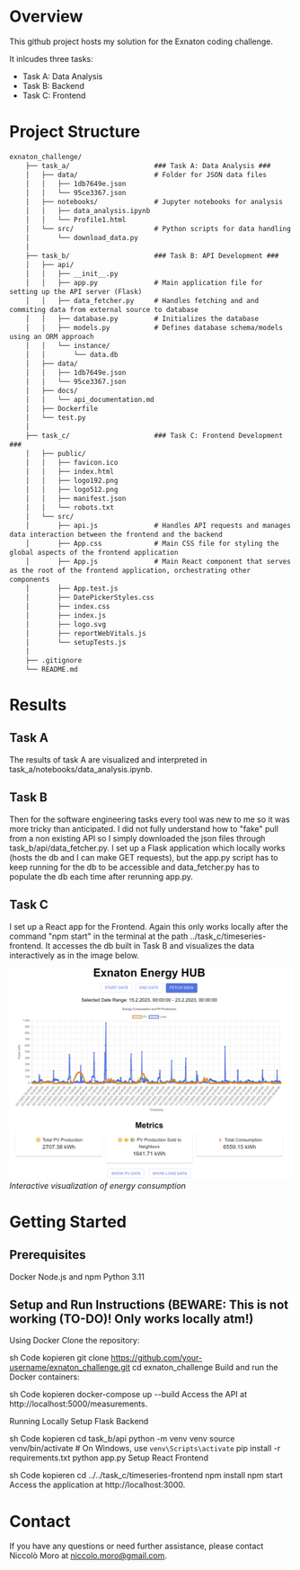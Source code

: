 


# Overview

This github project hosts my solution for the Exnaton coding challenge.

It inlcudes three tasks: 
- Task A: Data Analysis
- Task B: Backend
- Task C: Frontend

# Project Structure
```
exnaton_challenge/
    ├── task_a/                     ### Task A: Data Analysis ###
    │   ├── data/                   # Folder for JSON data files
    │   │   ├── 1db7649e.json
    │   │   └── 95ce3367.json
    │   ├── notebooks/              # Jupyter notebooks for analysis
    │   │   ├── data_analysis.ipynb 
    │   │   └── Profile1.html    
    │   └── src/                    # Python scripts for data handling
    │       └── download_data.py
    │
    ├── task_b/                     ### Task B: API Development ###
    │   ├── api/
    │   │   ├── __init__.py         
    │   │   ├── app.py              # Main application file for setting up the API server (Flask)
    │   │   ├── data_fetcher.py     # Handles fetching and and commiting data from external source to database
    │   │   ├── database.py         # Initializes the database
    │   │   ├── models.py           # Defines database schema/models using an ORM approach
    │   │   └── instance/
    │   │       └── data.db
    │   ├── data/
    │   │   ├── 1db7649e.json
    │   │   └── 95ce3367.json
    │   ├── docs/
    │   │   └── api_documentation.md
    │   ├── Dockerfile
    │   └── test.py
    │
    ├── task_c/                     ### Task C: Frontend Development ###
    │   ├── public/
    │   │   ├── favicon.ico
    │   │   ├── index.html
    │   │   ├── logo192.png
    │   │   ├── logo512.png
    │   │   ├── manifest.json
    │   │   └── robots.txt
    │   └── src/
    │       ├── api.js              # Handles API requests and manages data interaction between the frontend and the backend
    │       ├── App.css             # Main CSS file for styling the global aspects of the frontend application
    │       ├── App.js              # Main React component that serves as the root of the frontend application, orchestrating other components
    │       ├── App.test.js
    │       ├── DatePickerStyles.css
    │       ├── index.css
    │       ├── index.js
    │       ├── logo.svg
    │       ├── reportWebVitals.js
    │       └── setupTests.js
    │
    ├── .gitignore
    └── README.md
```

# Results

## Task A
The results of task A are visualized and interpreted in task_a/notebooks/data_analysis.ipynb. 

## Task B
Then for the software engineering tasks every tool was new to me so it was more tricky than anticipated. I did not fully understand how to "fake" pull from a non existing API so I simply downloaded the json files through task_b/api/data_fetcher.py. I set up a Flask application which locally works (hosts the db and I can make GET requests), but the  app.py script has to keep running for the db to be accessible and data_fetcher.py has to populate the db each time after rerunning app.py.

## Task C
I set up a React app for the Frontend. Again this only works locally after the command "npm start" in the terminal at the path ../task_c/timeseries-frontend. It accesses the db built in Task B and visualizes the data interactively as in the image below.

![Frontend Screenshot](images/Frontend_screenshot.png)
*Interactive visualization of energy consumption*

# Getting Started

## Prerequisites
Docker
Node.js and npm
Python 3.11

## Setup and Run Instructions (BEWARE: This is not working (TO-DO)! Only works locally atm!)
Using Docker
Clone the repository:

sh
Code kopieren
git clone https://github.com/your-username/exnaton_challenge.git
cd exnaton_challenge
Build and run the Docker containers:

sh
Code kopieren
docker-compose up --build
Access the API at http://localhost:5000/measurements.

Running Locally
Setup Flask Backend

sh
Code kopieren
cd task_b/api
python -m venv venv
source venv/bin/activate  # On Windows, use `venv\Scripts\activate`
pip install -r requirements.txt
python app.py
Setup React Frontend

sh
Code kopieren
cd ../../task_c/timeseries-frontend
npm install
npm start
Access the application at http://localhost:3000.


# Contact
If you have any questions or need further assistance, please contact Niccolò Moro at niccolo.moro@gmail.com.